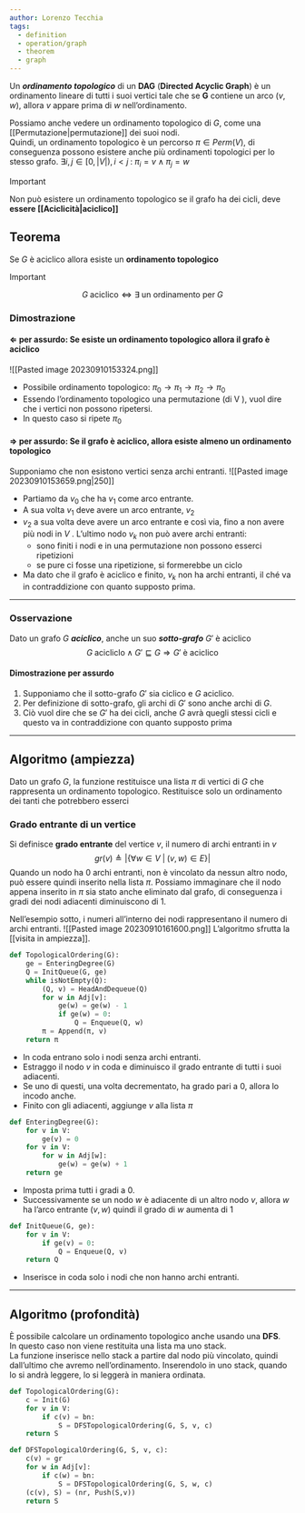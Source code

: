 ```yaml
---
author: Lorenzo Tecchia
tags:
  - definition
  - operation/graph
  - theorem
  - graph
---
```

Un ***ordinamento topologico*** di un $\textbf{DAG}$ ($\textbf{Directed Acyclic Graph}$) è un ordinamento lineare di tutti i suoi vertici tale che se $\textbf{G}$ contiene un arco $(v, w)$, allora $v$ appare prima di $w$ nell’ordinamento.

Possiamo anche vedere un ordinamento topologico di $G$, come una [[Permutazione|permutazione]] dei suoi nodi.  
Quindi, un ordinamento topologico è un percorso $\pi \in Perm(V)$, di conseguenza possono esistere anche più ordinamenti topologici per lo stesso grafo.
$\exists i,j \in [0, |V|), i < j \;:\;\pi_{i}= v \; \land\; \pi_{j}=w$ 

>[!important] 
> Non può esistere un ordinamento topologico se il grafo ha dei cicli, deve **essere [[Aciclicità|aciclico]]**

## Teorema
Se $G$ è aciclico allora esiste un **ordinamento topologico**
>[!important] 
>$$G\;\text{aciclico} \iff \exists \;\text{un ordinamento per}\; G$$
### Dimostrazione
#### $\Leftarrow$ per assurdo: Se esiste un ordinamento topologico allora il grafo è aciclico
![[Pasted image 20230910153324.png]]
- Possibile ordinamento topologico: $\pi_0 \rightarrow \pi_1 \rightarrow \pi_{2} \rightarrow \pi_{0}$
- Essendo l’ordinamento topologico una permutazione (di V ), vuol dire che i vertici non possono ripetersi.
- In questo caso si ripete $\pi_0$
#### $\Rightarrow$ per assurdo: Se il grafo è aciclico, allora esiste almeno un ordinamento topologico
Supponiamo che non esistono vertici senza archi entranti.
![[Pasted image 20230910153659.png|250]]
- Partiamo da $v_0$ che ha $v_1$ come arco entrante.  
- A sua volta $v_1$ deve avere un arco entrante, $v_2$  
- $v_2$ a sua volta deve avere un arco entrante e così via, fino a non avere più nodi in $V$ . L’ultimo nodo $v_k$ non può avere archi entranti:
	- sono finiti i nodi e in una permutazione non possono esserci ripetizioni
	- se pure ci fosse una ripetizione, si formerebbe un ciclo
- Ma dato che il grafo è aciclico e finito, $v_k$ non ha archi entranti, il ché va in contraddizione con quanto supposto prima.

---
### Osservazione
Dato un grafo $G$ ***aciclico***, anche un suo ***sotto-grafo*** $G′$ è aciclico
$$G \;\text{acicliclo} \land G′ ⊑ G ⇒ G′ \;\text{è aciclico}$$
#### Dimostrazione per assurdo
1. Supponiamo che il sotto-grafo $G′$ sia ciclico e $G$ aciclico.  
2. Per definizione di sotto-grafo, gli archi di $G′$ sono anche archi di $G$.  
3. Ciò vuol dire che se $G′$ ha dei cicli, anche $G$ avrà quegli stessi cicli e questo va in contraddizione con quanto supposto prima

---
## Algoritmo (ampiezza)
Dato un grafo $G$, la funzione restituisce una lista $\pi$ di vertici di $G$ che rappresenta un ordinamento topologico.
Restituisce solo un ordinamento dei tanti che potrebbero esserci
### Grado entrante di un vertice
Si definisce **grado entrante** del vertice $v$, il numero di archi entranti in $v$
$$gr(v) \triangleq |\{\forall w \in V\;|\;(v,w)\in E\}|$$
Quando un nodo ha $0$ archi entranti, non è vincolato da nessun altro nodo, può essere quindi inserito nella lista $\pi$. Possiamo immaginare che il nodo appena inserito in $\pi$ sia stato anche eliminato dal grafo, di conseguenza i gradi dei nodi adiacenti diminuiscono di $1$.

Nell’esempio sotto, i numeri all’interno dei nodi rappresentano il numero di archi entranti.
![[Pasted image 20230910161600.png]]
L’algoritmo sfrutta la [[visita in ampiezza]].

```python
def TopologicalOrdering(G):
	ge = EnteringDegree(G)
	Q = InitQueue(G, ge)
	while isNotEmpty(Q):
		(Q, v) = HeadAndDequeue(Q)
		for w in Adj[v]:
			ge(w) = ge(w) - 1
			if ge(w) = 0:
				Q = Enqueue(Q, w)
		π = Append(π, v)
	return π	
```

- In coda entrano solo i nodi senza archi entranti.
- Estraggo il nodo $v$ in coda e diminuisco il grado entrante di tutti i suoi adiacenti.
- Se uno di questi, una volta decrementato, ha grado pari a $0$, allora lo incodo anche.
- Finito con gli adiacenti, aggiunge $v$ alla lista $\pi$

```python
def EnteringDegree(G):
	for v in V:
		ge(v) = 0
	for v in V:
		for w in Adj[w]:
			ge(w) = ge(w) + 1
	return ge
```

- Imposta prima tutti i gradi a $0$.
- Successivamente se un nodo $w$ è adiacente di un altro nodo $v$, allora $w$ ha l’arco entrante $(v, w)$ quindi il grado di $w$ aumenta di $1$

```python
def InitQueue(G, ge):
	for v in V:
		if ge(v) = 0:
			Q = Enqueue(Q, v)
	return Q
```

- Inserisce in coda solo i nodi che non hanno archi entranti.
---
## Algoritmo (profondità)
È possibile calcolare un ordinamento topologico anche usando una $\textbf{DFS}$.  
In questo caso non viene restituita una lista ma uno stack.  
La funzione inserisce nello stack a partire dal nodo più vincolato, quindi dall’ultimo che avremo nell’ordinamento.
Inserendolo in uno stack, quando lo si andrà leggere, lo si leggerà in maniera ordinata.

```python
def TopologicalOrdering(G):
	c = Init(G)
	for v in V:
		if c(v) = bn:
			S = DFSTopologicalOrdering(G, S, v, c)
	return S
```

```python
def DFSTopologicalOrdering(G, S, v, c):
	c(v) = gr
	for w in Adj[v]:
		if c(w) = bn:
			S = DFSTopologicalOrdering(G, S, w, c)
	(c(v), S) = (nr, Push(S,v))
	return S
```
